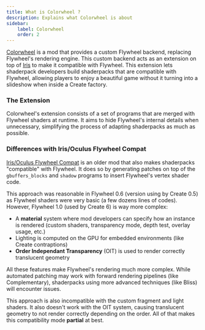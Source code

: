 ```yaml
---
title: What is Colorwheel ?
description: Explains what Colorwheel is about
sidebar:
    label: Colorwheel
    order: 2
---
```


[Colorwheel](https://modrinth.com/mod/colorwheel) is a mod that provides a custom Flywheel backend, replacing Flywheel's rendering engine. This custom backend acts as an extension on top of [Iris](https://modrinth.com/mod/iris) to make it compatible with Flywheel. This extension lets shaderpack developers build shaderpacks that are compatible with Flywheel, allowing players to enjoy a beautiful game without it turning into a slideshow when inside a Create factory.

### The Extension

Colorwheel's extension consists of a set of programs that are merged with Flywheel shaders at runtime. It aims to hide Flywheel's internal details when unnecessary, simplifying the process of adapting shaderpacks as much as possible.

### Differences with Iris/Oculus Flywheel Compat

[Iris/Oculus Flywheel Compat](https://modrinth.com/mod/iris-flw-compat) is an older mod that also makes shaderpacks "compatible" with Flywheel. It does so by generating patches on top of the `gbuffers_blocks` and `shadow` programs to insert Flywheel's vertex shader code.

This approach was reasonable in Flywheel 0.6 (version using by Create 0.5) as Flywheel shaders were very basic (a few dozens lines of codes). However, Flywheel 1.0 (used by Create 6) is way more complex:

- A **material** system where mod developers can specify how an instance is rendered (custom shaders, transparency mode, depth test, overlay usage, etc.)
- Lighting is computed on the GPU for embedded environments (like Create contraptions)
- **Order Independant Transparency** (OIT) is used to render correctly translucent geometry

All these features make Flywheel's rendering much more complex. While automated patching may work with forward rendering pipelines (like Complementary), shaderpacks using more advanced techniques (like Bliss) will encounter issues.

This approach is also incompatible with the custom fragment and light shaders. It also doesn't work with the OIT system, causing translucent geometry to not render correctly depending on the order. All of that makes this compatibility mode **partial** at best.
